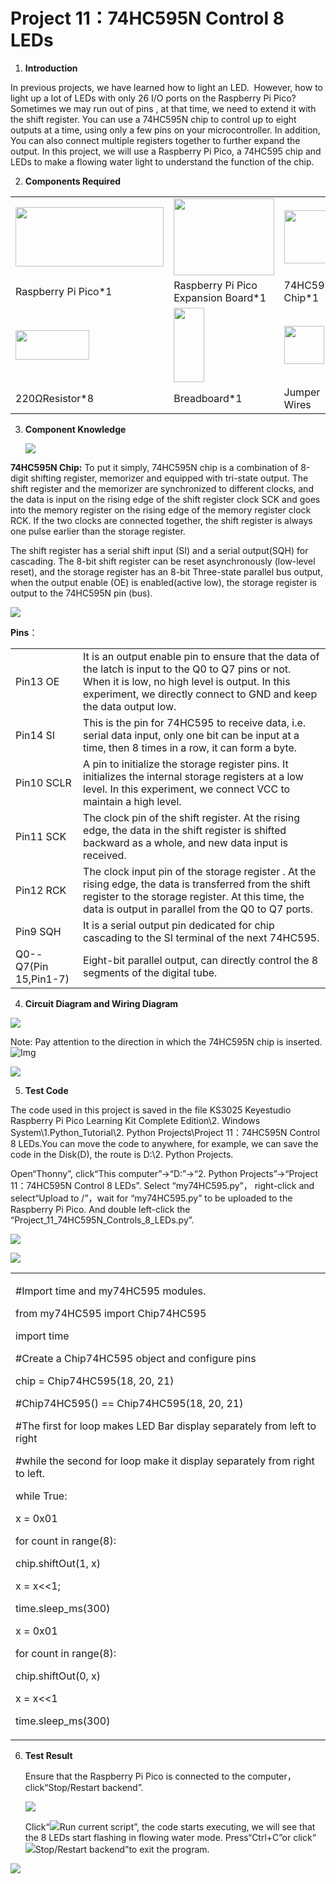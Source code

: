 # Project 11：74HC595N Control 8 LEDs 

1.  **Introduction**
    
In previous projects, we have learned how to light an LED.  However, how to light up a lot of LEDs with only 26 I/O ports on the Raspberry Pi Pico? Sometimes we may run out of pins , at that time, we need to extend it with the shift register. You can use a 74HC595N chip to control up to eight outputs at a time, using only a few pins on your microcontroller. In addition, You can also connect multiple registers together to further expand the output. In this project, we will use a Raspberry Pi Pico, a 74HC595 chip and LEDs to make a flowing water light to understand the function of the chip.  
    
2.  **Components Required**

<table>
<tbody>
<tr class="odd">
<td><img src="https://raw.githubusercontent.com/keyestudio/KS3025-KS3025F-Keyestudio-Raspberry-Pi-Pico-Learning-Kit-Complete-Edition-Python/master/media/b18fe281156b29c44796f72222718d58.jpeg" style="width:2.47083in;height:0.98403in" /></td>
<td><img src="https://raw.githubusercontent.com/keyestudio/KS3025-KS3025F-Keyestudio-Raspberry-Pi-Pico-Learning-Kit-Complete-Edition-Python/master/media/bbed91c0b45fcafc7e7163bfeabf68f9.png" style="width:1.67014in;height:1.28472in" /></td>
<td><img src="https://raw.githubusercontent.com/keyestudio/KS3025-KS3025F-Keyestudio-Raspberry-Pi-Pico-Learning-Kit-Complete-Edition-Python/master/media/f97e58ab51ec0a274ff3e72e08a7d55d.png" style="width:1.07847in;height:0.88611in" /></td>
<td><img src="https://raw.githubusercontent.com/keyestudio/KS3025-KS3025F-Keyestudio-Raspberry-Pi-Pico-Learning-Kit-Complete-Edition-Python/master/media/3ec5906fad2172708d449390140f55e6.png" style="width:0.28056in;height:1.19722in" /></td>
</tr>
<tr class="even">
<td>Raspberry Pi Pico*1</td>
<td>Raspberry Pi Pico Expansion Board*1</td>
<td>74HC595N Chip*1</td>
<td>Red LED*8</td>
</tr>
<tr class="odd">
<td><img src="https://raw.githubusercontent.com/keyestudio/KS3025-KS3025F-Keyestudio-Raspberry-Pi-Pico-Learning-Kit-Complete-Edition-Python/master/media/098a2730d0b0a2a4b2079e0fc87fd38b.png" style="width:1.22639in;height:0.49236in" /></td>
<td><img src="https://raw.githubusercontent.com/keyestudio/KS3025-KS3025F-Keyestudio-Raspberry-Pi-Pico-Learning-Kit-Complete-Edition-Python/master/media/e380dd26e4825be9a768973802a55fe6.png" style="width:0.50347in;height:1.23333in" /></td>
<td><img src="https://raw.githubusercontent.com/keyestudio/KS3025-KS3025F-Keyestudio-Raspberry-Pi-Pico-Learning-Kit-Complete-Edition-Python/master/media/c801a7baee258ff7f5f28ac6e9a7097b.png" style="width:0.66736in;height:0.64097in" /></td>
<td><img src="https://raw.githubusercontent.com/keyestudio/KS3025-KS3025F-Keyestudio-Raspberry-Pi-Pico-Learning-Kit-Complete-Edition-Python/master/media/7dcbd02995be3c142b2f97df7f7c03ce.png" style="width:1.05903in;height:0.56667in" /></td>
</tr>
<tr class="even">
<td>220ΩResistor*8</td>
<td>Breadboard*1</td>
<td>Jumper Wires</td>
<td>USB Cable*1</td>
</tr>
</tbody>
</table>

3.  **Component Knowledge**
    
    ![](/media/6921c6d60135e072ed4bd24564ec4a6d.png)

**74HC595N Chip:** To put it simply, 74HC595N chip is a combination of 8-digit shifting register, memorizer and equipped with tri-state output. The shift register and the memorizer are synchronized to different clocks, and the data is input on the rising edge of the shift register clock SCK and goes into the memory register on the rising edge of the memory register clock RCK. If the two clocks are connected together, the shift register is always one pulse earlier than the storage register.

The shift register has a serial shift input (SI) and a serial output(SQH) for cascading. The 8-bit shift register can be reset
asynchronously (low-level reset), and the storage register has an 8-bit Three-state parallel bus output, when the output enable (OE) is enabled(active low), the storage register is output to the 74HC595N pin (bus).

![](/media/858b189f06ad68afe051b15043b2affd.png)

**Pins**：

<table>
<tbody>
<tr class="odd">
<td>Pin13 OE</td>
<td>It is an output enable pin to ensure that the data of the latch is input to the Q0 to Q7 pins or not. When it is low, no high level is output. In this experiment, we directly connect to GND and keep the data output low.</td>
</tr>
<tr class="even">
<td>Pin14 SI</td>
<td>This is the pin for 74HC595 to receive data, i.e. serial data input, only one bit can be input at a time, then 8 times in a row, it can form a byte.</td>
</tr>
<tr class="odd">
<td>Pin10 SCLR</td>
<td>A pin to initialize the storage register pins. It initializes the internal storage registers at a low level. In this experiment, we connect VCC to maintain a high level.</td>
</tr>
<tr class="even">
<td>Pin11 SCK</td>
<td>The clock pin of the shift register. At the rising edge, the data in the shift register is shifted backward as a whole, and new data input is received.</td>
</tr>
<tr class="odd">
<td>Pin12 RCK</td>
<td>The clock input pin of the storage register . At the rising edge, the data is transferred from the shift register to the storage register. At this time, the data is output in parallel from the Q0 to Q7 ports.</td>
</tr>
<tr class="even">
<td>Pin9 SQH</td>
<td>It is a serial output pin dedicated for chip cascading to the SI terminal of the next 74HC595.</td>
</tr>
<tr class="odd">
<td>Q0--Q7(Pin 15,Pin1-7)</td>
<td>Eight-bit parallel output, can directly control the 8 segments of the digital tube.</td>
</tr>
</tbody>
</table>

4.  **Circuit Diagram and Wiring Diagram**

![](/media/1738cecf584c83b55370153ebc1688b7.png)

Note: Pay attention to the direction in which the 74HC595N chip is inserted.
![Img](./media/Project%2011：74HC595N%20Control%208%20LEDs.md/img-20231025164227.png)



![](/media/91833532723f4ee623902c0252092741.png)

5.  **Test Code**

The code used in this project is saved in the file KS3025 Keyestudio Raspberry Pi Pico Learning Kit Complete Edition\\2. Windows System\\1.Python\_Tutorial\\2. Python Projects\\Project 11：74HC595N Control 8 LEDs.You can move the code to anywhere, for example, we can save the code in the Disk(D), the route is D:\\2. Python Projects.

Open“Thonny”, click“This computer”→“D:”→“2. Python Projects”→“Project 11：74HC595N Control 8 LEDs”. Select “my74HC595.py”， right-click and select“Upload to /”，wait for “my74HC595.py” to be uploaded to the Raspberry Pi Pico. And double left-click the “Project\_11\_74HC595N\_Controls\_8\_LEDs.py”.

![](/media/e062ee8e0d8ac1aaba4df1ff403d3cf3.png)

![](/media/2325da1459f6092c063eac913e620264.png)

<table>
<tbody>
<tr class="odd">
<td><p>#Import time and my74HC595 modules.</p>
<p>from my74HC595 import Chip74HC595</p>
<p>import time</p>
<p>#Create a Chip74HC595 object and configure pins</p>
<p>chip = Chip74HC595(18, 20, 21)</p>
<p>#Chip74HC595() == Chip74HC595(18, 20, 21)</p>
<p>#The first for loop makes LED Bar display separately from left to right</p>
<p>#while the second for loop make it display separately from right to left.</p>
<p>while True:</p>
<p>x = 0x01</p>
<p>for count in range(8):</p>
<p>chip.shiftOut(1, x)</p>
<p>x = x&lt;&lt;1;</p>
<p>time.sleep_ms(300)</p>
<p>x = 0x01</p>
<p>for count in range(8):</p>
<p>chip.shiftOut(0, x)</p>
<p>x = x&lt;&lt;1</p>
<p>time.sleep_ms(300)</p></td>
</tr>
</tbody>
</table>

6.  **Test Result**
    
    Ensure that the Raspberry Pi Pico is connected to the computer，click“Stop/Restart backend”.
    
    ![](/media/faebdbd5720409f07bf6c03ee6ba9d65.png)
    
    Click“![](/media/da852227207616ccd9aff28f19e02690.png)Run current script”, the code starts executing, we will see that the 8 LEDs start flashing in flowing water mode. Press“Ctrl+C”or click“![](/media/27451c8a9c13e29d02bc0f5831cfaf1f.png)Stop/Restart backend”to exit the program.

![](/media/eda98e28568ebec03cc1ec41ec6492b1.png)


